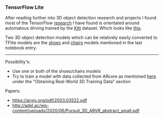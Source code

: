 ### TensorFlow Lite 

After reading further into 3D object detection research and projects I found most of the TensorFlow [research](https://scholar.google.com/scholar?q=tensorflow+3D+object+detection&hl=en&as_s) I have found is orientated around automatous driving trained by the [Kitt](https://www.tensorflow.org/datasets/catalog/kitti) dataset.  Which looks like [this](https://www.youtube.com/watch?v=Q1f-s6_yHtw). 

 Two 3D object detection models which can be relatively easily converted to TFlite models are the [shoes](https://github.com/google/mediapipe/blob/master/mediapipe/models/object_detection_3d_sneakers.tflite) and [chairs](https://github.com/google/mediapipe/blob/master/mediapipe/models/object_detection_3d_chair.tflite) models mentioned in the last notebook entry. 
 
---

Possibility's: 
- Use one or both of the shoes/chairs models  
- Try to train a model with data collected from ARcore as mentioned [here](https://ai.googleblog.com/2020/03/real-time-3d-object-detection-on-mobile.html) under the "Obtaining Real-World 3D Training Data" section 

Papers: 
- https://arxiv.org/pdf/2003.03522.pdf 
- http://adel.ac/wp-content/uploads/2020/06/Pursuit_3D_ARVR_abstract_small.pdf 
